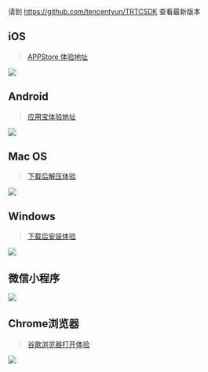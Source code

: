 请到 https://github.com/tencentyun/TRTCSDK 查看最新版本

## iOS 
> [APPStore 体验地址](https://itunes.apple.com/cn/app/id1400663224?mt=8)

![](https://main.qcloudimg.com/raw/fa84e7c632b74483e9dc91dc04a8255e.jpg)

## Android 
> [应用宝体验地址](https://android.myapp.com/myapp/detail.htm?apkName=com.tencent.trtc&ADTAG=mobile)

![](https://main.qcloudimg.com/raw/41cbcff8ec2a64b6e76c2573abbb8acf.jpg)

## Mac OS
> [下载后解压体验](http://trtc-1252463788.cosgz.myqcloud.com/TXLiteAVSDK_Mac_Demo.tar.bz2)

![](https://main.qcloudimg.com/raw/8d146afb3b2dd07d5b5f1ca4432a9411.jpg)

## Windows
> [下载后安装体验](http://trtc-1252463788.cosgz.myqcloud.com/TXLiteAVSDK_Win_Demo.exe)

![](https://main.qcloudimg.com/raw/00ec3ebc86902044c51a5487c18dcd0c.jpg)

## 微信小程序

![](https://main.qcloudimg.com/raw/81662cce932b2500addac28baf6a83b3.jpg)

## Chrome浏览器

> [谷歌浏览器打开体验](https://sxb.qcloud.com/miniApp/?from=qcloud.com)

![](https://main.qcloudimg.com/raw/56e2bbc928a11bac85e5b78ac171b3bc.jpg)

